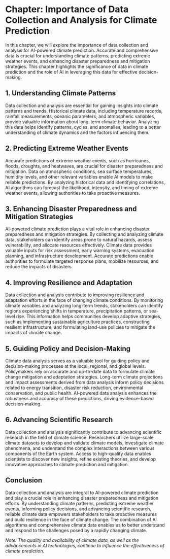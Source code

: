 Chapter: Importance of Data Collection and Analysis for Climate Prediction
==========================================================================

In this chapter, we will explore the importance of data collection and analysis for AI-powered climate prediction. Accurate and comprehensive data is crucial for understanding climate patterns, predicting extreme weather events, and enhancing disaster preparedness and mitigation strategies. This chapter highlights the significance of data in climate prediction and the role of AI in leveraging this data for effective decision-making.

**1. Understanding Climate Patterns**
-------------------------------------

Data collection and analysis are essential for gaining insights into climate patterns and trends. Historical climate data, including temperature records, rainfall measurements, oceanic parameters, and atmospheric variables, provide valuable information about long-term climate behavior. Analyzing this data helps identify patterns, cycles, and anomalies, leading to a better understanding of climate dynamics and the factors influencing them.

**2. Predicting Extreme Weather Events**
----------------------------------------

Accurate predictions of extreme weather events, such as hurricanes, floods, droughts, and heatwaves, are crucial for disaster preparedness and mitigation. Data on atmospheric conditions, sea surface temperatures, humidity levels, and other relevant variables enable AI models to make reliable predictions. By analyzing historical data and identifying correlations, AI algorithms can forecast the likelihood, intensity, and timing of extreme weather events, allowing authorities to take proactive measures.

**3. Enhancing Disaster Preparedness and Mitigation Strategies**
----------------------------------------------------------------

AI-powered climate prediction plays a vital role in enhancing disaster preparedness and mitigation strategies. By collecting and analyzing climate data, stakeholders can identify areas prone to natural hazards, assess vulnerability, and allocate resources effectively. Climate data provides valuable inputs for risk assessment, early warning systems, evacuation planning, and infrastructure development. Accurate predictions enable authorities to formulate targeted response plans, mobilize resources, and reduce the impacts of disasters.

**4. Improving Resilience and Adaptation**
------------------------------------------

Data collection and analysis contribute to improving resilience and adaptation efforts in the face of changing climate conditions. By monitoring climate variables and analyzing long-term trends, stakeholders can identify regions experiencing shifts in temperature, precipitation patterns, or sea-level rise. This information helps communities develop adaptive strategies, such as implementing sustainable agriculture practices, constructing resilient infrastructure, and formulating land-use policies to mitigate the impacts of climate change.

**5. Guiding Policy and Decision-Making**
-----------------------------------------

Climate data analysis serves as a valuable tool for guiding policy and decision-making processes at the local, regional, and global levels. Policymakers rely on accurate and up-to-date data to formulate climate change mitigation and adaptation strategies. Long-term climate projections and impact assessments derived from data analysis inform policy decisions related to energy transition, disaster risk reduction, environmental conservation, and public health. AI-powered data analysis enhances the robustness and accuracy of these predictions, driving evidence-based decision-making.

**6. Advancing Scientific Research**
------------------------------------

Data collection and analysis significantly contribute to advancing scientific research in the field of climate science. Researchers utilize large-scale climate datasets to develop and validate climate models, investigate climate phenomena, and understand the complex interactions between various components of the Earth system. Access to high-quality data enables scientists to discover new insights, refine existing theories, and develop innovative approaches to climate prediction and mitigation.

**Conclusion**
--------------

Data collection and analysis are integral to AI-powered climate prediction and play a crucial role in enhancing disaster preparedness and mitigation efforts. By understanding climate patterns, predicting extreme weather events, informing policy decisions, and advancing scientific research, reliable climate data empowers stakeholders to take proactive measures and build resilience in the face of climate change. The combination of AI algorithms and comprehensive climate data enables us to better understand and respond to the challenges posed by a rapidly changing climate.

*Note: The quality and availability of climate data, as well as the advancements in AI technologies, continue to influence the effectiveness of climate prediction.*
